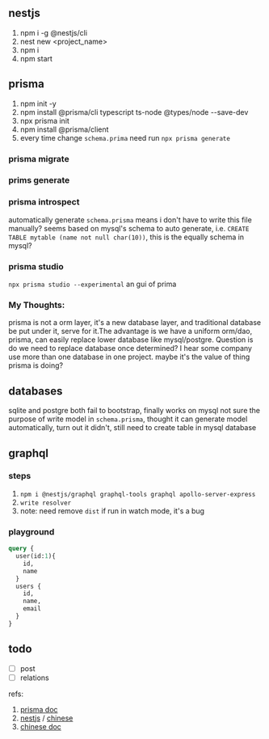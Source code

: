 ## nestjs
1. npm i -g @nestjs/cli
2. nest new <project_name>
3. npm i
4. npm start

## prisma
1. npm init -y
2. npm install @prisma/cli typescript ts-node @types/node --save-dev
3. npx prisma init
4. npm install @prisma/client
5. every time change `schema.prima` need run `npx prisma generate`

### prisma migrate
### prims generate
### prisma introspect
automatically generate `schema.prisma` means i don't have to write this file manually? 
seems based on mysql's schema to auto generate, i.e. `CREATE TABLE mytable
 (name not null char(10))`, this is the equally schema in mysql?
### prisma studio
`npx prisma studio --experimental`
an gui of prima

### My Thoughts:
prisma is not a orm layer, it's a new database layer, and traditional database be put under it, serve for it.The advantage is we have a uniform orm/dao, prisma, can easily replace lower database like mysql/postgre. Question is do we need to replace database once determined?
I hear some company use more than one database in one project. maybe it's the value of thing prisma is doing?


## databases
sqlite and postgre both fail to bootstrap, finally works on mysql
not sure the purpose of write  model in `schema.prisma`, thought it can generate model automatically, turn out it didn't, still need to create table in mysql database

## graphql

### steps
1. `npm i @nestjs/graphql graphql-tools graphql apollo-server-express`
2. `write resolver`
3. note: need remove `dist` if run in watch mode, it's a bug

### playground
```graphql
query {
  user(id:1){
    id,
    name
  }
  users {
    id,
    name,
    email
  }
}
```


## todo
- [ ] post
- [ ] relations

refs:
1. [prisma doc](https://www.prisma.io/docs/getting-started/quickstart-typescript#prerequisites)
2. [nestjs](https://docs.nestjs.com/controllers) / [chinese](https://docs.nestjs.cn/7/controllers?id=%e8%af%b7%e6%b1%82%e8%b4%9f%e8%bd%bd)
3. [chinese doc](http://www.postgres.cn/docs/11/)